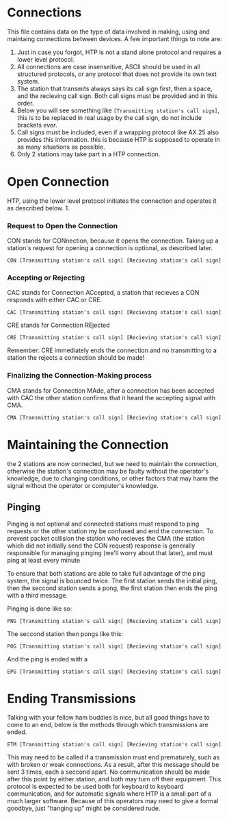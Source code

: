 # Connections
This file contains data on the type of data involved in making, using and maintaing connections between devices. A few important things to note are:

1. Just in case you forgot, HTP is not a stand alone protocol and requires a lower level protocol.
2. All connections are case insenseitive, ASCII should be used in all structured protocols, or any protocol that does not provide its own text system.
3. The station that transmits always says its call sign first, then a space, and the recieving call sign. Both call signs must be provided and in this order.
4. Below you will see something like `[Transmitting station's call sign]`, this is to be replaced in real usage by the call sign, do not include brackets *ever*.
5. Call signs must be included, even if a wrapping protocol like AX.25 also provides this information. this is because HTP is supposed to operate in as many situations as possible.
6. Only 2 stations may take part in a HTP connection.

# Open Connection
HTP, using the lower level protocol initiates the connection and operates it as described below.
1. 

### Request to Open the Connection
CON stands for CONnection, because it opens the connection. Taking up a station's request for opening a connection is optional, as described later.

```
CON [Transmitting station's call sign] [Recieving station's call sign]
```

### Accepting or Rejecting 
CAC stands for Connection ACcepted, a station that recieves a CON responds with either CAC or CRE.

```
CAC [Transmitting station's call sign] [Recieving station's call sign]
```

CRE stands for Connection REjected

```
CRE [Transmitting station's call sign] [Recieving station's call sign]
```

Remember: CRE immediately ends the connection and no transmitting to a station the rejects a connection should be made!

### Finalizing the Connection-Making process
CMA stands for Connection MAde, after a connection has been accepted with CAC the other station confirms that it heard the accepting signal with CMA.

```
CMA [Transmitting station's call sign] [Recieving station's call sign]
```

# Maintaining the Connection
the 2 stations are now connected, but we need to maintain the connection, otherwise the station's connection may be faulty without the operator's knowledge, due to changing conditions, or other factors that may harm the signal without the operator or computer's knowledge.

## Pinging
Pinging is not optional and connected stations must respond to ping requests or the other station my be confused and end the connection. To prevent packet collision the station who recieves the CMA (the station which did not initially send the CON request) response is generally responsible for managing pinging (we'll worry about that later), and must ping at least every minute

To ensure that both stations are able to take full advantage of the ping system, the signal is bounced twice. The first station sends the initial ping, then the seccond station sends a pong, the first station then ends the ping with a third message.

Pinging is done like so:
```
PNG [Transmitting station's call sign] [Recieving station's call sign]
```

The seccond station then pongs like this:

```
POG [Transmitting station's call sign] [Recieving station's call sign]
```

And the ping is ended with a
```
EPG [Transmitting station's call sign] [Recieving station's call sign]
```

# Ending Transmissions
Talking with your fellow ham buddies is nice, but all good things have to come to an end, below is the methods through which transmissions are ended.

```
ETM [Transmitting station's call sign] [Recieving station's call sign]
```

This may need to be called if a transmission must end prematurely, such as with broken or weak connections. As a result, after this message should be sent 3 times, each a seccond apart. No communication should be made after this point by either station, and both may turn off their equipment. This protocol is expected to be used both for keyboard to keyboard communication, and for automatic signals where HTP is a small part of a much larger software. Because of this operators may need to give a formal goodbye, just "hanging up" might be considered rude.